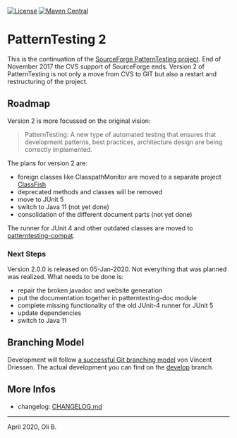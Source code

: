 [![License](https://img.shields.io/badge/License-Apache%202.0-blue.svg)](http://www.apache.org/licenses/LICENSE-2.0.html)
[![Maven Central](https://maven-badges.herokuapp.com/maven-central/org.patterntesting/patterntesting-parent/badge.svg)](https://maven-badges.herokuapp.com/maven-central/org.patterntesting/patterntesting-parent)

# PatternTesting 2

This is the continuation of the [SourceForge PatternTesting project](https://sourceforge.net/projects/patterntesting/).
End of November 2017 the CVS support of SourceForge ends.
Version 2 of PatternTesting is not only a move from CVS to GIT but also a restart and restructuring of the project.


## Roadmap

Version 2 is more focussed on the original vision:

> PatternTesting:
> A new type of automated testing that ensures that development patterns, best practices, architecture design are being correctly implemented.

The plans for version 2 are:

* foreign classes like ClasspathMonitor are moved to a separate project [ClassFish](https://github.com/oboehm/ClazzFish)
* deprecated methods and classes will be removed
* move to JUnit 5
* switch to Java 11 (not yet done)
* consolidation of the different document parts (not yet done)

The runner for JUnit 4 and other outdated classes are moved to [patterntesting-compat](patterntesting-compat/README.adoc).


### Next Steps

Version 2.0.0 is released on 05-Jan-2020. Not everything that was planned was realized.
What needs to be done is:

* repair the broken javadoc and website generation
* put the documentation together in patterntesting-doc module
* complete missing functionality of the old JUnit-4 runner for JUnit 5
* update dependencies
* switch to Java 11



## Branching Model

Development will follow [a successful Git branching model](http://nvie.com/posts/a-successful-git-branching-model/) von Vincent Driessen.
The actual development you can find on the [develop](https://github.com/oboehm/PatternTesting2/tree/develop) branch.


## More Infos

* changelog: [CHANGELOG.md](CHANGELOG.md)

---
April 2020,
Oli B.
